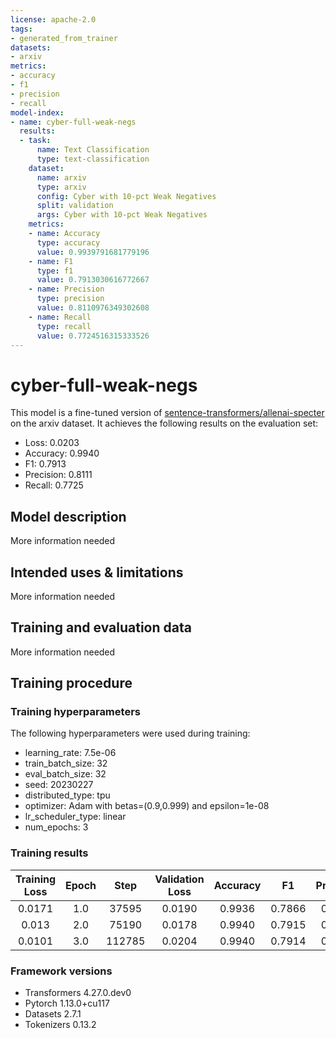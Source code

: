 ```yaml
---
license: apache-2.0
tags:
- generated_from_trainer
datasets:
- arxiv
metrics:
- accuracy
- f1
- precision
- recall
model-index:
- name: cyber-full-weak-negs
  results:
  - task:
      name: Text Classification
      type: text-classification
    dataset:
      name: arxiv
      type: arxiv
      config: Cyber with 10-pct Weak Negatives
      split: validation
      args: Cyber with 10-pct Weak Negatives
    metrics:
    - name: Accuracy
      type: accuracy
      value: 0.9939791681779196
    - name: F1
      type: f1
      value: 0.7913030616772667
    - name: Precision
      type: precision
      value: 0.8110976349302608
    - name: Recall
      type: recall
      value: 0.7724516315333526
---
```


<!-- This model card has been generated automatically according to the information the Trainer had access to. You
should probably proofread and complete it, then remove this comment. -->

# cyber-full-weak-negs

This model is a fine-tuned version of [sentence-transformers/allenai-specter](https://huggingface.co/sentence-transformers/allenai-specter) on the arxiv dataset.
It achieves the following results on the evaluation set:
- Loss: 0.0203
- Accuracy: 0.9940
- F1: 0.7913
- Precision: 0.8111
- Recall: 0.7725

## Model description

More information needed

## Intended uses & limitations

More information needed

## Training and evaluation data

More information needed

## Training procedure

### Training hyperparameters

The following hyperparameters were used during training:
- learning_rate: 7.5e-06
- train_batch_size: 32
- eval_batch_size: 32
- seed: 20230227
- distributed_type: tpu
- optimizer: Adam with betas=(0.9,0.999) and epsilon=1e-08
- lr_scheduler_type: linear
- num_epochs: 3

### Training results

| Training Loss | Epoch | Step   | Validation Loss | Accuracy | F1     | Precision | Recall |
|:-------------:|:-----:|:------:|:---------------:|:--------:|:------:|:---------:|:------:|
| 0.0171        | 1.0   | 37595  | 0.0190          | 0.9936   | 0.7866 | 0.7793    | 0.7941 |
| 0.013         | 2.0   | 75190  | 0.0178          | 0.9940   | 0.7915 | 0.8203    | 0.7647 |
| 0.0101        | 3.0   | 112785 | 0.0204          | 0.9940   | 0.7914 | 0.8109    | 0.7727 |


### Framework versions

- Transformers 4.27.0.dev0
- Pytorch 1.13.0+cu117
- Datasets 2.7.1
- Tokenizers 0.13.2
